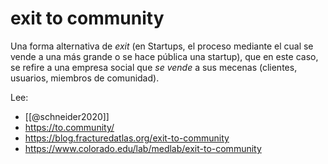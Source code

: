 # exit to community
Una forma alternativa de *exit* (en Startups, el proceso mediante el cual se vende a una más grande o se hace pública una startup), que en este caso, se refire a una empresa social que *se vende* a sus mecenas (clientes, usuarios, miembros de comunidad).

Lee:

- [[@schneider2020]]
- https://to.community/
- https://blog.fracturedatlas.org/exit-to-community
- https://www.colorado.edu/lab/medlab/exit-to-community
